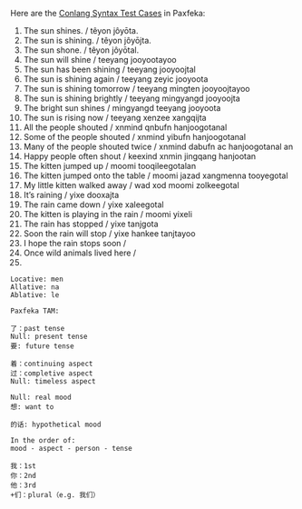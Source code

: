 Here are the [Conlang Syntax Test Cases](https://cofl.github.io/conlang/resources/mirror/conlang-syntax-test-cases.html) in Paxfeka:

1.  The sun shines. / têyon jôyōta.
2.  The sun is shining. / têyon jôyōjta.
3.  The sun shone. / têyon jôyōtal.
4.  The sun will shine / teeyang jooyootayoo
5.  The sun has been shining / teeyang jooyoojtal
6.  The sun is shining again / teeyang zeyic jooyoota
7.  The sun is shining tomorrow / teeyang mingten jooyoojtayoo
8.  The sun is shining brightly / teeyang mingyangd jooyoojta
9.  The bright sun shines / mingyangd teeyang jooyoota
10. The sun is rising now / teeyang xenzee xangqijta
11. All the people shouted / xnmind qnbufn hanjoogotanal
12. Some of the people shouted / xnmind yibufn hanjoogotanal
13. Many of the people shouted twice / xnmind dabufn ac hanjoogotanal an
14. Happy people often shout / keexind xnmin jingqang hanjootan
15. The kitten jumped up / moomi tooqileegotalan
16. The kitten jumped onto the table / moomi jazad xangmenna tooyegotal
17. My little kitten walked away / wad xod moomi zolkeegotal
18. It’s raining / yixe dooxajta
19. The rain came down / yixe xaleegotal
20. The kitten is playing in the rain / moomi yixeli
21. The rain has stopped / yixe tanjgota
22. Soon the rain will stop / yixe hankee tanjtayoo
23. I hope the rain stops soon /
24. Once wild animals lived here /
25.

```
Locative: men
Allative: na
Ablative: le

Paxfeka TAM:

了：past tense
Null: present tense
要: future tense

着：continuing aspect
过：completive aspect
Null: timeless aspect

Null: real mood
想: want to

的话: hypothetical mood

In the order of:
mood - aspect - person - tense

我：1st
你：2nd
他：3rd
+们：plural（e.g. 我们）
```
